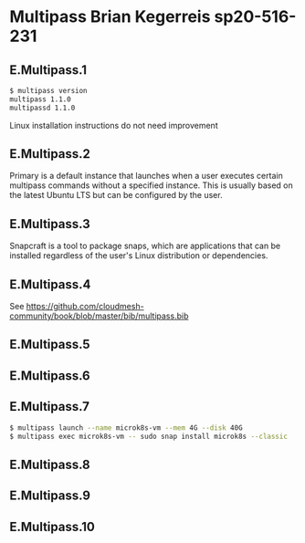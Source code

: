 # Multipass Brian Kegerreis sp20-516-231

## E.Multipass.1

```bash
$ multipass version
multipass 1.1.0
multipassd 1.1.0
```

Linux installation instructions do not need improvement

## E.Multipass.2

Primary is a default instance that launches when a user executes certain multipass commands without a specified instance. This is usually based on the latest Ubuntu LTS but can be configured by the user.

## E.Multipass.3

Snapcraft is a tool to package snaps, which are applications that can be installed regardless of the user's Linux distribution or dependencies.

## E.Multipass.4

See https://github.com/cloudmesh-community/book/blob/master/bib/multipass.bib

## E.Multipass.5

## E.Multipass.6

## E.Multipass.7

```bash
$ multipass launch --name microk8s-vm --mem 4G --disk 40G
$ multipass exec microk8s-vm -- sudo snap install microk8s --classic
```

## E.Multipass.8

## E.Multipass.9

## E.Multipass.10


